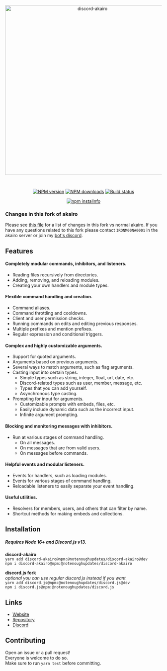 <!-- markdownlint-disable MD041 MD033 MD001 MD026 -->
<div align="center">
  <br />
  <p>
    <a href="https://github.com/NotEnoughUpdates/discord-akairo/wiki"><img src="https://discord-akairo.github.io/static/logo.svg" width="546" alt="discord-akairo" /></a>
  </p>
  <br />
  <p>
    <a href="https://www.npmjs.com/package/@notenoughupdates/discord-akairo"><img src="https://img.shields.io/npm/v/@notenoughupdates/discord-akairo.svg?maxAge=3600" alt="NPM version" /></a>
    <a href="https://www.npmjs.com/package/@notenoughupdates/discord-akairo"><img src="https://img.shields.io/npm/dt/@notenoughupdates/discord-akairo.svg?maxAge=3600" alt="NPM downloads" /></a>
    <a href="https://travis-ci.org/discord-akairo/discord-akairo"><img src="https://travis-ci.org/discord-akairo/discord-akairo.svg" alt="Build status" /></a>
  </p>
  <p>
    <a href="https://www.npmjs.com/package/@notenoughupdates/discord-akairo"><img src="https://nodeico.herokuapp.com/@notenoughupdates/discord-akairo.svg" alt="npm installnfo" /></a>
  </p>
</div>

### Changes in this fork of akairo

Please see [this file](/docs/general/updates.md) for a list of changes in this fork vs normal akairo.
If you have any questions related to this fork please contact `IRONM00N#0001` in the akairo server or join my [bot's discord](https://discord.gg/7FpsYp2c47).

## Features

#### Completely modular commands, inhibitors, and listeners.

- Reading files recursively from directories.
- Adding, removing, and reloading modules.
- Creating your own handlers and module types.

#### Flexible command handling and creation.

- Command aliases.
- Command throttling and cooldowns.
- Client and user permission checks.
- Running commands on edits and editing previous responses.
- Multiple prefixes and mention prefixes.
- Regular expression and conditional triggers.

#### Complex and highly customizable arguments.

- Support for quoted arguments.
- Arguments based on previous arguments.
- Several ways to match arguments, such as flag arguments.
- Casting input into certain types.
  - Simple types such as string, integer, float, url, date, etc.
  - Discord-related types such as user, member, message, etc.
  - Types that you can add yourself.
  - Asynchronous type casting.
- Prompting for input for arguments.
  - Customizable prompts with embeds, files, etc.
  - Easily include dynamic data such as the incorrect input.
  - Infinite argument prompting.

#### Blocking and monitoring messages with inhibitors.

- Run at various stages of command handling.
  - On all messages.
  - On messages that are from valid users.
  - On messages before commands.

#### Helpful events and modular listeners.

- Events for handlers, such as loading modules.
- Events for various stages of command handling.
- Reloadable listeners to easily separate your event handling.

#### Useful utilities.

- Resolvers for members, users, and others that can filter by name.
- Shortcut methods for making embeds and collections.

## Installation

##### Requires Node 16+ and Discord.js v13.

**discord-akairo**<br />`yarn add discord-akairo@npm:@notenoughupdates/discord-akairo@dev`<br />`npm i discord-akairo@npm:@notenoughupdates/discord-akairo`<br />

**discord.js fork**<br />_optional you can use regular discord.js instead if you want_<br />`yarn add discord.js@npm:@notenoughupdates/discord.js@dev`<br />`npm i discord.js@npm:@notenoughupdates/discord.js`<br />

## Links

- [Website](https://github.com/NotEnoughUpdates/discord-akairo/wiki)
- [Repository](https://github.com/NotEnoughUpdates/discord-akairo)
- [Discord](https://discord.gg/7FpsYp2c47)
<!-- - [Changelog](https://github.com/discord-akairo/discord-akairo/releases) -->

## Contributing

Open an issue or a pull request!  
Everyone is welcome to do so.  
Make sure to run `yarn test` before committing.
